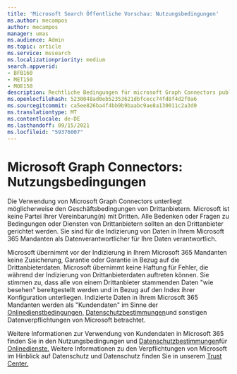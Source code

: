 ```yaml
---
title: 'Microsoft Search Öffentliche Vorschau: Nutzungsbedingungen'
ms.author: mecampos
author: mecampos
manager: umas
ms.audience: Admin
ms.topic: article
ms.service: mssearch
ms.localizationpriority: medium
search.appverid:
- BFB160
- MET150
- MOE150
description: Rechtliche Bedingungen für microsoft Graph Connectors public preview for Microsoft Search
ms.openlocfilehash: 5230048ad0eb52353621dbfcecc74fd8f4d2f0a6
ms.sourcegitcommit: ca5ee826ba4f4bb9b9baabc9ae8a130011c2a3d0
ms.translationtype: MT
ms.contentlocale: de-DE
ms.lasthandoff: 09/15/2021
ms.locfileid: "59376007"
---
```

<!---Previous ms.author: anfowler --->

# <a name="microsoft-graph-connectors-terms-of-use"></a>Microsoft Graph Connectors: Nutzungsbedingungen

Die Verwendung von Microsoft Graph Connectors unterliegt möglicherweise den Geschäftsbedingungen von Drittanbietern. Microsoft ist keine Partei Ihrer Vereinbarung(n) mit Dritten. Alle Bedenken oder Fragen zu Bedingungen oder Diensten von Drittanbietern sollten an den Drittanbieter gerichtet werden. Sie sind für die Indizierung von Daten in Ihrem Microsoft 365 Mandanten als Datenverantwortlicher für Ihre Daten verantwortlich.

Microsoft übernimmt vor der Indizierung in Ihrem Microsoft 365 Mandanten keine Zusicherung, Garantie oder Garantie in Bezug auf die Drittanbieterdaten.  Microsoft übernimmt keine Haftung für Fehler, die während der Indizierung von Drittanbieterdaten auftreten können.  Sie stimmen zu, dass alle von einem Drittanbieter stammenden Daten "wie besehen" bereitgestellt werden und in Bezug auf den Index ihrer Konfiguration unterliegen. Indizierte Daten in Ihrem Microsoft 365 Mandanten werden als "Kundendaten" im Sinne der [Onlinedienstbedingungen,](http://www.microsoftvolumelicensing.com/Downloader.aspx?documenttype=OST&lang=English) [Datenschutzbestimmungen](https://privacy.microsoft.com/privacystatement)und sonstigen Datenverpflichtungen von Microsoft betrachtet.

Weitere Informationen zur Verwendung von Kundendaten in Microsoft 365 finden Sie in den Nutzungsbedingungen und [Datenschutzbestimmungen](https://privacy.microsoft.com/privacystatement)für [Onlinedienste.](http://www.microsoftvolumelicensing.com/Downloader.aspx?documenttype=OST&lang=English) Weitere Informationen zu den Verpflichtungen von Microsoft im Hinblick auf Datenschutz und Datenschutz finden Sie in unserem [Trust Center.](https://www.microsoft.com/trust-center)

